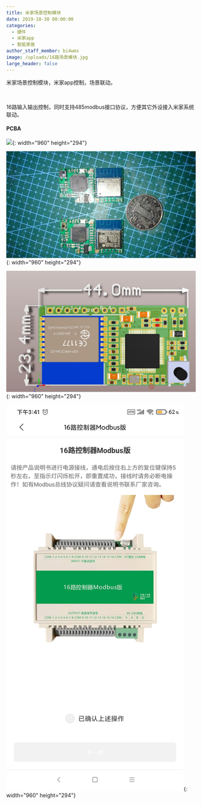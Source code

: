 ```yaml
---
title: 米家场景控制模块
date: 2019-10-30 00:00:00
categories:
  - 硬件
  - 米家app
  - 智能家居
author_staff_member: bi4wms
image: /uploads/16路场景模块.jpg
large_header: false
---
```


米家场景控制模块，米家app控制，场景联动。

&nbsp;

16路输入输出控制，同时支持485modbus接口协议，方便其它外设接入米家系统联动。

#### PCBA

![](/uploads/16modbus.jpg){: width="960" height="294"}

![](/uploads/16路场景模块.jpg){: width="960" height="294"}

![](/uploads/16路场景小模块3D-PCBA.jpg){: width="960" height="294"}

![](/uploads/16路控制器.jpg){: width="960" height="294"}